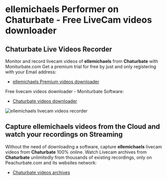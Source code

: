 # ellemichaels Performer on Chaturbate - Free LiveCam videos downloader

## Chaturbate Live Videos Recorder

Monitor and record livecam videos of **ellemichaels** from **Chaturbate** with Moniturbate.com
Get a premium trial for free by just and only registering with your Email address:
* [ellemichaels Premium videos downloader](https://moniturbate.com/request-demo-licence-key.html)

Free livecam videos downloader - Moniturbate Software:
* [Chaturbate videos downloader](https://moniturbate.com/moniturbate-download-software.html)

![ellemichaels livecam videos recorder](https://peachurnet.com/templates/moniturbate-software.png)


## Capture ellemichaels videos from the Cloud and watch your recordings on Streaming

Without the need of downloading a software, capture **ellemichaels** livecam videos from **Chaturbate** 100% online.
Watch Livecam archives from **Chaturbate** unlimitedly from thousands of existing recordings, only on Peachurbate.com and its websites network:
* [Chaturbate videos archives](https://peachurnet.com/)